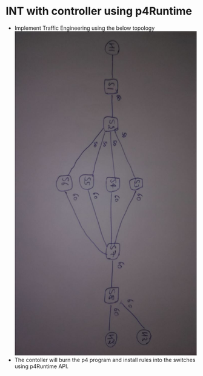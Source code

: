 # INT with controller using p4Runtime
- Implement Traffic Engineering using the below topology
![INT p4Runtime Topolgy](./images/topology.jpg)
- The contoller will burn the p4 program and install rules into the switches using p4Runtime API.
